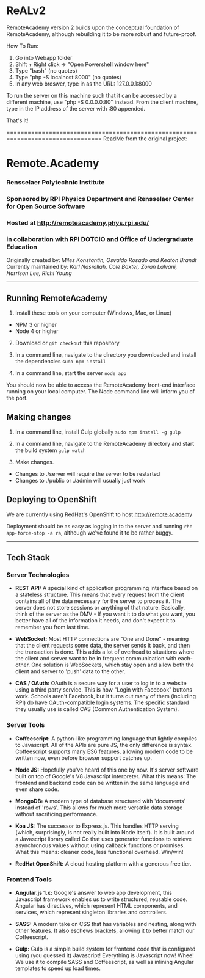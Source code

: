 # ReALv2
RemoteAcademy version 2 builds upon the conceptual foundation of RemoteAcademy, although rebuilding it to be more robust and future-proof.

How To Run:

1. Go into Webapp folder
2. Shift + Right click -> "Open Powershell window here"
3. Type "bash" (no quotes)
4. Type "php -S localhost:8000" (no quotes)
5. In any web broswer, type in as the URL: 127.0.0.1:8000

To run the server on this machine such that it can be accessed by a different machine, use "php -S 0.0.0.0:80" instead.
From the client machine, type in the IP address of the server with :80 appended.

That's it!

=================================================================================
ReadMe from the original project:

# Remote.Academy
### Rensselaer Polytechnic Institute
### Sponsored by RPI Physics Department and Rensselaer Center for Open Source Software
### Hosted at http://remoteacademy.phys.rpi.edu/
### in collaboration with RPI DOTCIO and Office of Undergraduate Education
Originally created by: *Miles Konstantin, Osvaldo Rosado and Keaton Brandt* <br>
Currently maintained by: *Karl Nasrallah, Cole Baxter, Zoran Lalvani, Harrison Lee, Richi Young*
***

## Running RemoteAcademy

1. Install these tools on your computer (Windows, Mac, or Linux)

* NPM 3 or higher
* Node 4 or higher

2. Download or `git checkout` this repository

3. In a command line, navigate to the directory you downloaded and install the dependencies
  `sudo npm install`

4. In a command line, start the server
  `node app`

You should now be able to access the RemoteAcademy front-end interface running on your
local computer. The Node command line will inform you of the port.


## Making changes

1. In a command line, install Gulp globally
  `sudo npm install -g gulp`

2. In a command line, navigate to the RemoteAcademy directory and start the build system
  `gulp watch`

3. Make changes.

* Changes to ./server will require the server to be restarted
* Changes to ./public or ./admin will usually just work


## Deploying to OpenShift

We are currently using RedHat's OpenShift to host http://remote.academy

Deployment should be as easy as logging in to the server and running
`rhc app-force-stop -a ra`, although we've found it to be rather buggy.

***

## Tech Stack

### Server Technologies

* **REST API:** A special kind of application programming interface based on a stateless
structure. This means that every request from the client contains all of the data necessary
for the server to process it. The server does not store sessions or anything of that nature.
Basically, think of the server as the DMV - If you want it to do what you want, you better
have all of the information it needs, and don't expect it to remember you from last time.

* **WebSocket:** Most HTTP connections are "One and Done" - meaning that the client requests
some data, the server sends it back, and then the transaction is done. This adds a lot of
overhead to situations where the client and server want to be in frequent communication with
each-other. One solution is WebSockets, which stay open and allow both the client and
server to 'push' data to the other.

* **CAS / OAuth:** OAuth is a secure way for a user to log in to a website using a third
party service. This is how "Login with Facebook" buttons work. Schools aren't Facebook, but
it turns out many of them (including RPI) do have OAuth-compatible login systems. The
specific standard they usually use is called CAS (Common Authentication System).


### Server Tools

* **Coffeescript:** A python-like programming language that lightly compiles to Javascript.
All of the APIs are pure JS, the only difference is syntax. Coffeescript supports many ES6
features, allowing modern code to be written now, even before browser support catches up.

* **Node JS:** Hopefully you've heard of this one by now. It's server software built on top
of Google's V8 Javascript interpreter. What this means: The frontend and backend code can be
written in the same language and even share code.

* **MongoDB:** A modern type of database structured with 'documents' instead of 'rows'. This
allows for much more versatile data storage without sacrificing performance.

* **Koa JS:** The successor to Express.js. This handles HTTP serving (which, surprisingly,
is not really built into Node itself). It is built around a Javascript library called Co
that uses generator functions to retrieve asynchronous values without using callback
functions or promises. What this means: cleaner code, less functional overhead. Win/win!

* **RedHat OpenShift:** A cloud hosting platform with a generous free tier.


### Frontend Tools

* **Angular.js 1.x:** Google's answer to web app development, this Javascript framework
enables us to write structured, reusable code. Angular has directives, which represent HTML
components, and services, which represent singleton libraries and controllers.

* **SASS:** A modern take on CSS that has variables and nesting, along with other features.
It also eschews brackets, allowing it to better match our Coffeescript.

* **Gulp:** Gulp is a simple build system for frontend code that is configured using (you
guessed it) Javascript! Everything is Javascript now! Whee! We use it to compile SASS
and Coffeescript, as well as inlining Angular templates to speed up load times.
